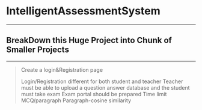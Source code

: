 # IntelligentAssessmentSystem
---
## BreakDown this Huge Project into Chunk of Smaller Projects
---
> Create a login&Registration page
> 
> Login/Registration different for both student and teacher 
> Teacher must be able to upload a question answer database and the student must take exam
> Exam portal should be prepared
> Time limit
> MCQ/paragraph
> Paragraph-cosine similarity
> 
